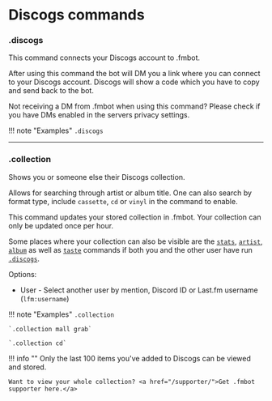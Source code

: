 # Discogs commands

### .discogs 

This command connects your Discogs account to .fmbot.

After using this command the bot will DM you a link where you can connect to your Discogs account. Discogs will show a code which you have to copy and send back to the bot.

Not receiving a DM from .fmbot when using this command? Please check if you have DMs enabled in the servers privacy settings.


!!! note "Examples"
    `.discogs`

---

### .collection

Shows you or someone else their Discogs collection.

Allows for searching through artist or album title.
One can also search by format type, include `cassette`, `cd` or `vinyl` in the command to enable.

This command updates your stored collection in .fmbot. Your collection can only be updated once per hour. 

Some places where your collection can also be visible are the [`stats`](/commands#stats), [`artist`](/commands/artists#artist-a), [`album`](/commands/albums#album-ab) as well as [`taste`](/commands/artists#taste-t) commands if both you and the other user have run [`.discogs`](#discogs).

Options:

* User - Select another user by mention, Discord ID or Last.fm username (`lfm:username`)

!!! note "Examples"
    `.collection`

    `.collection mall grab`

    `.collection cd`

!!! info ""
    Only the last 100 items you've added to Discogs can be viewed and stored. 
    
    Want to view your whole collection? <a href="/supporter/">Get .fmbot supporter here.</a>



